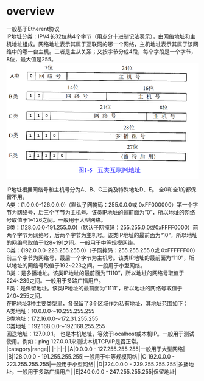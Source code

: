 # overview
一般基于Etherent协议  
IP地址分类：IPV4长32位共4个字节（用点分十进制记法表示），由网络地址和主机地址组成。网络地址表示其属于互联网的哪一个网络，主机地址表示其属于该网络中的哪一台主机。二者是主从关系；又按字节分成4段，每个字段是一个字节，8位，最大值是255。  
![分类](./ipCategory.png)  

IP地址根据网络号和主机号分为A、B、C三类及特殊地址D、E。 全0和全1的都保留不用。  
A类：(1.0.0.0-126.0.0.0)（默认子网掩码：255.0.0.0或 0xFF000000）第一个字节为网络号，后三个字节为主机号。该类IP地址的最前面为“0”，所以地址的网络号取值于1~126之间。一般用于大型网络。  
B类：(128.0.0.0-191.255.0.0)（默认子网掩码：255.255.0.0或0xFFFF0000）前两个字节为网络号，后两个字节为主机号。该类IP地址的最前面为“10”，所以地址的网络号取值于128~191之间。一般用于中等规模网络。  
C类：(192.0.0.0-223.255.255.0)（子网掩码：255.255.255.0或 0xFFFFFF00）前三个字节为网络号，最后一个字节为主机号。该类IP地址的最前面为“110”，所以地址的网络号取值于192~223之间。一般用于小型网络。  
D类：是多播地址。该类IP地址的最前面为“1110”，所以地址的网络号取值于224~239之间。一般用于多路广播用户。  
E类：是保留地址。该类IP地址的最前面为“1111”，所以地址的网络号取值于240~255之间。  
在IP地址3种主要类型里，各保留了3个区域作为私有地址，其地址范围如下：   
A类地址：10.0.0.0～10.255.255.255   
B类地址：172.16.0.0～172.31.255.255   
C类地址：192.168.0.0～192.168.255.255  
回送地址：127.0.0.1。 也是本机地址，等效于localhost或本机IP。一般用于测试使用。例如：ping 127.0.0.1来测试本机TCP/IP是否正常。  
|catagory|range||
|-|-|-|
|A|0.0.0.0 - 127.255.255.255|一般用于大型网络|
|B|128.0.0.0 - 191.255.255.255|一般用于中等规模网络|
|C|192.0.0.0 - 223.255.255.255|一般用于小型网络|
|D|224.0.0.0 - 239.255.255.255|多播地址，一般用于多路广播用户|
|E|240.0.0.0 - 247.255.255.255|保留地址|
